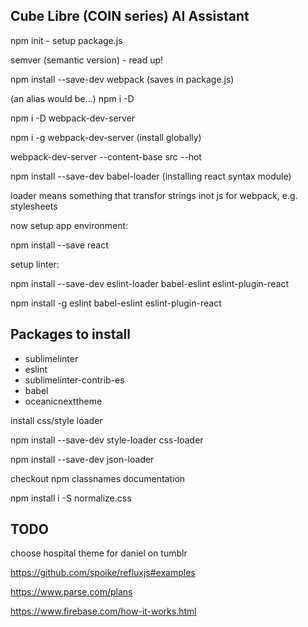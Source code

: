 ## Cube Libre (COIN series) AI Assistant


npm init - setup package.js

semver (semantic version) - read up!

npm install --save-dev webpack (saves in package.js)

(an alias would be...) npm i -D 

npm i -D webpack-dev-server

npm i -g webpack-dev-server (install globally)

webpack-dev-server --content-base src --hot

npm install --save-dev babel-loader (installing react syntax module)

loader means something that transfor strings inot js for webpack, e.g. stylesheets

now setup app environment:

npm install --save react

setup linter:

npm install --save-dev eslint-loader babel-eslint eslint-plugin-react

npm install -g eslint babel-eslint eslint-plugin-react

## Packages to install
- sublimelinter
- eslint
- sublimelinter-contrib-es
- babel
- oceanicnexttheme

install css/style loader

npm install --save-dev style-loader css-loader

npm install --save-dev json-loader

checkout npm classnames documentation

npm install i -S normalize.css


## TODO

choose hospital theme for daniel on tumblr

https://github.com/spoike/refluxjs#examples

https://www.parse.com/plans

https://www.firebase.com/how-it-works.html